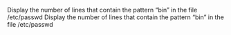 Display the number of lines that contain the pattern “bin” in the file /etc/passwd
Display the number of lines that contain the pattern “bin” in the file /etc/passwd
